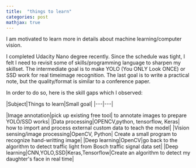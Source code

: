 ```yaml
---
title:  "things to learn"
categories: post
mathjax: true
---
```

I am motivated to learn more in details about machine learning/computer vision. 

I completed Udacity Nano degree recently. Since the schedule was tight, I felt I need to revisit some of skills/programming language to sharpen my skillset. The intermediate goal is to make YOLO (You ONLY Look ONCE) or SSD work for real timeimage recognition. The last goal is to write a practical note, but the quality/format is similar to a conference paper. 

In order to do so, here is the skill gaps which I observed:

|Subject|Things to learn|Small goal|
|---|---|

|Image annotation|pick up existing free tool| to annotate images to prepare YOLO/SSD works|
|Data processing|OPENCV,python, tensorflow, Keras| how to import and process external custom data to teach the model|
|Vision sensing/image processing|OpenCV, Python| Create a small program to recognize hand-writting image|
|Deep learning|OpenCV|go back to the algorithm to detect traffic light from Bosch traffic signal data set|
|Deep learning|CNN,YOLO,SSD|Keras,Tensorflow|Create an algorithm to detect my daughter's face in real time|
